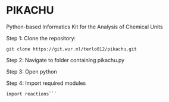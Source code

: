 # PIKACHU

Python-based Informatics Kit for the Analysis of Chemical Units

Step 1: Clone the repository:

```git clone https://git.wur.nl/terlo012/pikachu.git```

Step 2: Navigate to folder containing pikachu.py

Step 3: Open python

Step 4: Import required modules

```import pikachu
import reactions```